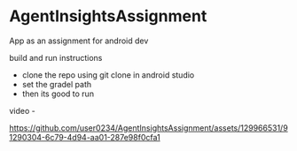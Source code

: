 # AgentInsightsAssignment
App as an assignment for android dev 

build and run instructions
 - clone the repo using git clone in android studio
 - set the gradel path
 - then its good to run 


video - 

https://github.com/user0234/AgentInsightsAssignment/assets/129966531/91290304-6c79-4d94-aa01-287e98f0cfa1

